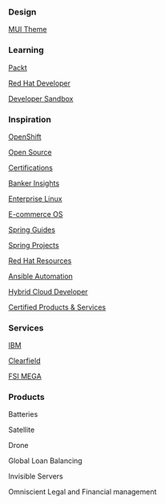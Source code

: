 ### Design

[MUI Theme](https://mui.com/store/items/soft-ui-pro-dashboard/)

### Learning

[Packt](https://subscription.packtpub.com/playlists)

[Red Hat Developer](https://developers.redhat.com/)

[Developer Sandbox](https://developers.redhat.com/developer-sandbox)

### Inspiration

[OpenShift](https://www.redhat.com/en/technologies/cloud-computing/openshift?intcmp=7013a0000026H40AAE)

[Open Source](https://www.redhat.com/en/about/open-source)

[Certifications](https://www.redhat.com/en/services/certifications?type=technology&intcmp=7013a0000026BG9AAM)

[Banker Insights](https://redhat.turtl.co/story/bankerinsights/page/1?percmp=7013a00000388uFAAQ)

[Enterprise Linux](https://www.redhat.com/en/technologies/linux-platforms/enterprise-linux#contact-us)

[E-commerce OS](https://appsumo.com/products/notion-e-commerce-os?utm_source=googlemerchant&utm_source=googlemerchant&utm_medium=organic&utm_medium=cpc&utm_campaign=SH-Buy-Remarket-Deals-CrossSell-25to50deals&utm_adset=148238532368&utm_content=629481383449&utm_term=&loc_i=&loc_p=9031572&network=g&dvc=c&utm_placement=&gclid=CjwKCAiAv9ucBhBXEiwA6N8nYJg59_b0XYgclrUn5miO0uFnaZtpA0R0g0mkgs3oae6tJb_ho9jBWRoCqdIQAvD_BwE)

[Spring Guides](https://spring.io/guides)

[Spring Projects](https://spring.io/projects)

[Red Hat Resources](https://developers.redhat.com/)

[Ansible Automation](https://www.redhat.com/en/technologies/management/ansible?intcmp=7013a0000026H45AAE)

[Hybrid Cloud Developer](https://cloud.redhat.com/)

[Certified Products & Services](https://catalog.redhat.com/)

### Services 

[IBM](https://www.ibm.com/us-en?ar=1)

[Clearfield](https://www.seeclearfield.com/)

[FSI MEGA](https://redhat.turtl.co/story/financial-services/page/1?percmp=7013a00000388uFAAQ)

### Products

Batteries

Satellite

Drone

Global Loan Balancing

Invisible Servers

Omniscient Legal and Financial management
